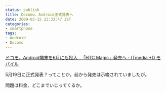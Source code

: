 ```yaml
---
status: publish
title: Docomo、Android正式発表へ
date: 2009-05-15 23:33:47 JST
categories:
- smartphone
tags:
- Android
- Docomo
---
```

<a href="http://plusd.itmedia.co.jp/mobile/articles/0905/15/news034.html">ドコモ、Android端末を6月にも投入 　「HTC Magic」発売へ - ITmedia +D モバイル</a>

5月19日に正式発表？ってことか。前から発売は示唆されていましたが。

問題は料金、どこまでいじってくるか。
